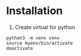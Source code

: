 # Installation
1. Create virtual for python
```
python3 -m venv venv
source myenv/bin/activate
deactivate
```

